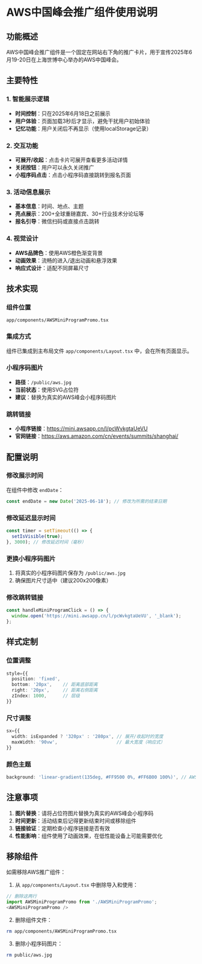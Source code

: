 # AWS中国峰会推广组件使用说明

## 功能概述

AWS中国峰会推广组件是一个固定在网站右下角的推广卡片，用于宣传2025年6月19-20日在上海世博中心举办的AWS中国峰会。

## 主要特性

### 1. 智能展示逻辑
- **时间控制**：只在2025年6月18日之前展示
- **用户体验**：页面加载3秒后才显示，避免干扰用户初始体验
- **记忆功能**：用户关闭后不再显示（使用localStorage记录）

### 2. 交互功能
- **可展开/收起**：点击卡片可展开查看更多活动详情
- **关闭按钮**：用户可以永久关闭推广
- **小程序码点击**：点击小程序码直接跳转到报名页面

### 3. 活动信息展示
- **基本信息**：时间、地点、主题
- **亮点展示**：200+全球重磅嘉宾、30+行业技术分论坛等
- **报名引导**：微信扫码或直接点击跳转

### 4. 视觉设计
- **AWS品牌色**：使用AWS橙色渐变背景
- **动画效果**：流畅的进入/退出动画和悬浮效果
- **响应式设计**：适配不同屏幕尺寸

## 技术实现

### 组件位置
```
app/components/AWSMiniProgramPromo.tsx
```

### 集成方式
组件已集成到主布局文件 `app/components/Layout.tsx` 中，会在所有页面显示。

### 小程序码图片
- **路径**：`/public/aws.jpg`
- **当前状态**：使用SVG占位符
- **建议**：替换为真实的AWS峰会小程序码图片

### 跳转链接
- **小程序链接**：https://mini.awsapp.cn/l/pcWvkgtaUeVU
- **官网链接**：https://aws.amazon.com/cn/events/summits/shanghai/

## 配置说明

### 修改展示时间
在组件中修改 `endDate`：
```typescript
const endDate = new Date('2025-06-18'); // 修改为所需的结束日期
```

### 修改延迟显示时间
```typescript
const timer = setTimeout(() => {
  setIsVisible(true);
}, 3000); // 修改延迟时间（毫秒）
```

### 更换小程序码图片
1. 将真实的小程序码图片保存为 `/public/aws.jpg`
2. 确保图片尺寸适中（建议200x200像素）

### 修改跳转链接
```typescript
const handleMiniProgramClick = () => {
  window.open('https://mini.awsapp.cn/l/pcWvkgtaUeVU', '_blank');
};
```

## 样式定制

### 位置调整
```typescript
style={{
  position: 'fixed',
  bottom: '20px',    // 距离底部距离
  right: '20px',     // 距离右侧距离
  zIndex: 1000,      // 层级
}}
```

### 尺寸调整
```typescript
sx={{
  width: isExpanded ? '320px' : '280px', // 展开/收起时的宽度
  maxWidth: '90vw',                      // 最大宽度（响应式）
}}
```

### 颜色主题
```typescript
background: 'linear-gradient(135deg, #FF9500 0%, #FF6B00 100%)', // AWS橙色渐变
```

## 注意事项

1. **图片替换**：请将占位符图片替换为真实的AWS峰会小程序码
2. **时间更新**：活动结束后记得更新结束时间或移除组件
3. **链接验证**：定期检查小程序链接是否有效
4. **性能影响**：组件使用了动画效果，在低性能设备上可能需要优化

## 移除组件

如需移除AWS推广组件：

1. 从 `app/components/Layout.tsx` 中删除导入和使用：
```typescript
// 删除这两行
import AWSMiniProgramPromo from './AWSMiniProgramPromo';
<AWSMiniProgramPromo />
```

2. 删除组件文件：
```bash
rm app/components/AWSMiniProgramPromo.tsx
```

3. 删除小程序码图片：
```bash
rm public/aws.jpg
``` 
